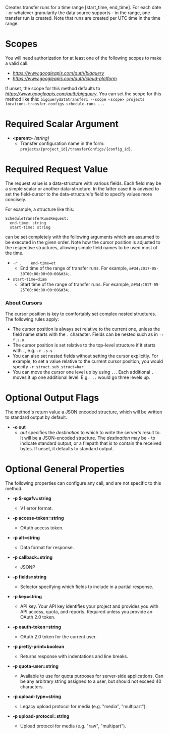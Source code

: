 Creates transfer runs for a time range [start_time, end_time].
For each date - or whatever granularity the data source supports - in the
range, one transfer run is created.
Note that runs are created per UTC time in the time range.
# Scopes

You will need authorization for at least one of the following scopes to make a valid call:

* *https://www.googleapis.com/auth/bigquery*
* *https://www.googleapis.com/auth/cloud-platform*

If unset, the scope for this method defaults to *https://www.googleapis.com/auth/bigquery*.
You can set the scope for this method like this: `bigquerydatatransfer1 --scope <scope> projects locations-transfer-configs-schedule-runs ...`
# Required Scalar Argument
* **&lt;parent&gt;** *(string)*
    - Transfer configuration name in the form:
        `projects/{project_id}/transferConfigs/{config_id}`.
# Required Request Value

The request value is a data-structure with various fields. Each field may be a simple scalar or another data-structure.
In the latter case it is advised to set the field-cursor to the data-structure's field to specify values more concisely.

For example, a structure like this:
```
ScheduleTransferRunsRequest:
  end-time: string
  start-time: string

```

can be set completely with the following arguments which are assumed to be executed in the given order. Note how the cursor position is adjusted to the respective structures, allowing simple field names to be used most of the time.

* `-r .    end-time=et`
    - End time of the range of transfer runs. For example,
        `&#34;2017-05-30T00:00:00+00:00&#34;`.
* `start-time=diam`
    - Start time of the range of transfer runs. For example,
        `&#34;2017-05-25T00:00:00+00:00&#34;`.


### About Cursors

The cursor position is key to comfortably set complex nested structures. The following rules apply:

* The cursor position is always set relative to the current one, unless the field name starts with the `.` character. Fields can be nested such as in `-r f.s.o` .
* The cursor position is set relative to the top-level structure if it starts with `.`, e.g. `-r .s.s`
* You can also set nested fields without setting the cursor explicitly. For example, to set a value relative to the current cursor position, you would specify `-r struct.sub_struct=bar`.
* You can move the cursor one level up by using `..`. Each additional `.` moves it up one additional level. E.g. `...` would go three levels up.


# Optional Output Flags

The method's return value a JSON encoded structure, which will be written to standard output by default.

* **-o out**
    - *out* specifies the *destination* to which to write the server's result to.
      It will be a JSON-encoded structure.
      The *destination* may be `-` to indicate standard output, or a filepath that is to contain the received bytes.
      If unset, it defaults to standard output.
# Optional General Properties

The following properties can configure any call, and are not specific to this method.

* **-p $-xgafv=string**
    - V1 error format.

* **-p access-token=string**
    - OAuth access token.

* **-p alt=string**
    - Data format for response.

* **-p callback=string**
    - JSONP

* **-p fields=string**
    - Selector specifying which fields to include in a partial response.

* **-p key=string**
    - API key. Your API key identifies your project and provides you with API access, quota, and reports. Required unless you provide an OAuth 2.0 token.

* **-p oauth-token=string**
    - OAuth 2.0 token for the current user.

* **-p pretty-print=boolean**
    - Returns response with indentations and line breaks.

* **-p quota-user=string**
    - Available to use for quota purposes for server-side applications. Can be any arbitrary string assigned to a user, but should not exceed 40 characters.

* **-p upload-type=string**
    - Legacy upload protocol for media (e.g. &#34;media&#34;, &#34;multipart&#34;).

* **-p upload-protocol=string**
    - Upload protocol for media (e.g. &#34;raw&#34;, &#34;multipart&#34;).
